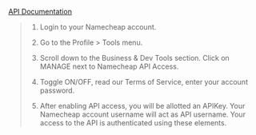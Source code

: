 [API Documentation](https://www.namecheap.com/support/api/intro/) 

> 1. Login to your Namecheap account.
>
> 2. Go to the Profile > Tools menu.
> 
> 3. Scroll down to the Business & Dev Tools section. Click on MANAGE next to Namecheap API Access.
> 
> 4. Toggle ON/OFF, read our Terms of Service, enter your account password.
> 
> 5. After enabling API access, you will be allotted an APIKey. Your Namecheap account username will act as API username. Your access to the API is authenticated using these elements.
